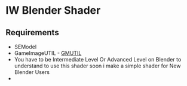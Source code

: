 # IW Blender Shader


## Requirements
* SEModel
* GameImageUTIL - [GMUTIL](https://github.com/Scobalula/GameImageUtil)
* You have to be Intermediate Level Or Advanced Level on Blender to understand to use this shader soon i make a simple shader for New Blender Users
* 
